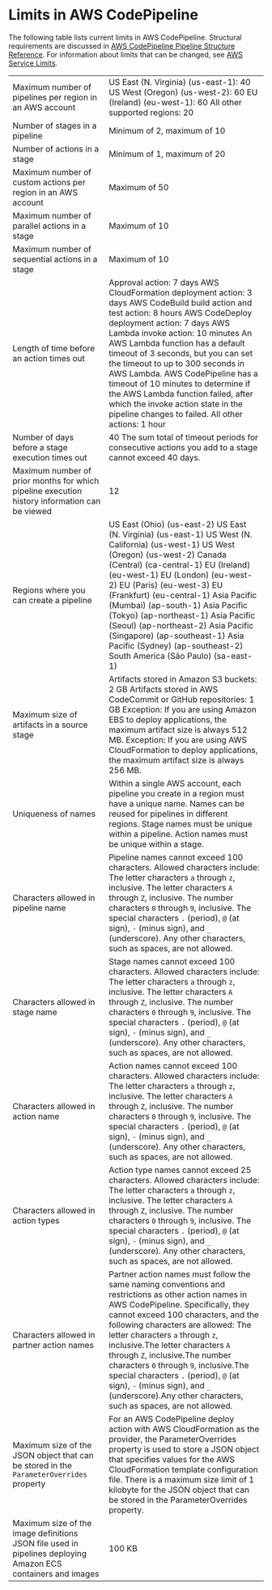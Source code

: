 # Limits in AWS CodePipeline<a name="limits"></a>

The following table lists current limits in AWS CodePipeline\. Structural requirements are discussed in [AWS CodePipeline Pipeline Structure Reference](reference-pipeline-structure.md)\. For information about limits that can be changed, see [AWS Service Limits](http://docs.aws.amazon.com/general/latest/gr/aws_service_limits.html#limits_codepipeline)\.


|  |  | 
| --- |--- |
|  Maximum number of pipelines per region in an AWS account  |  US East \(N\. Virginia\) \(us\-east\-1\): 40 US West \(Oregon\) \(us\-west\-2\): 60 EU \(Ireland\) \(eu\-west\-1\): 60 All other supported regions: 20  | 
|  Number of stages in a pipeline  |  Minimum of 2, maximum of 10  | 
|  Number of actions in a stage  |  Minimum of 1, maximum of 20  | 
| Maximum number of custom actions per region in an AWS account | Maximum of 50 | 
| Maximum number of parallel actions in a stage | Maximum of 10 | 
| Maximum number of sequential actions in a stage | Maximum of 10 | 
|  Length of time before an action times out  |  Approval action: 7 days AWS CloudFormation deployment action: 3 days AWS CodeBuild build action and test action: 8 hours AWS CodeDeploy deployment action: 7 days AWS Lambda invoke action: 10 minutes  An AWS Lambda function has a default timeout of 3 seconds, but you can set the timeout to up to 300 seconds in AWS Lambda\. AWS CodePipeline has a timeout of 10 minutes to determine if the AWS Lambda function failed, after which the invoke action state in the pipeline changes to failed\.  All other actions: 1 hour  | 
| Number of days before a stage execution times out | 40  The sum total of timeout periods for consecutive actions you add to a stage cannot exceed 40 days\.  | 
| Maximum number of prior months for which pipeline execution history information can be viewed | 12 | 
|  Regions where you can create a pipeline  |  US East \(Ohio\) \(us\-east\-2\) US East \(N\. Virginia\) \(us\-east\-1\) US West \(N\. California\) \(us\-west\-1\) US West \(Oregon\) \(us\-west\-2\) Canada \(Central\) \(ca\-central\-1\) EU \(Ireland\) \(eu\-west\-1\) EU \(London\) \(eu\-west\-2\) EU \(Paris\) \(eu\-west\-3\) EU \(Frankfurt\) \(eu\-central\-1\) Asia Pacific \(Mumbai\) \(ap\-south\-1\) Asia Pacific \(Tokyo\) \(ap\-northeast\-1\) Asia Pacific \(Seoul\) \(ap\-northeast\-2\) Asia Pacific \(Singapore\) \(ap\-southeast\-1\) Asia Pacific \(Sydney\) \(ap\-southeast\-2\) South America \(São Paulo\) \(sa\-east\-1\)  | 
| Maximum size of artifacts in a source stage |  Artifacts stored in Amazon S3 buckets: 2 GB Artifacts stored in AWS CodeCommit or GitHub repositories: 1 GB Exception: If you are using Amazon EBS to deploy applications, the maximum artifact size is always 512 MB\. Exception: If you are using AWS CloudFormation to deploy applications, the maximum artifact size is always 256 MB\.  | 
| Uniqueness of names |  Within a single AWS account, each pipeline you create in a region must have a unique name\. Names can be reused for pipelines in different regions\.  Stage names must be unique within a pipeline\. Action names must be unique within a stage\.  | 
| Characters allowed in pipeline name |  Pipeline names cannot exceed 100 characters\. Allowed characters include: The letter characters `a` through `z`, inclusive\. The letter characters `A` through `Z`, inclusive\. The number characters `0` through `9`, inclusive\. The special characters `.` \(period\), `@` \(at sign\), `-` \(minus sign\), and `_` \(underscore\)\. Any other characters, such as spaces, are not allowed\.   | 
| Characters allowed in stage name |  Stage names cannot exceed 100 characters\. Allowed characters include: The letter characters `a` through `z`, inclusive\. The letter characters `A` through `Z`, inclusive\. The number characters `0` through `9`, inclusive\. The special characters `.` \(period\), `@` \(at sign\), `-` \(minus sign\), and `_` \(underscore\)\. Any other characters, such as spaces, are not allowed\.  | 
| Characters allowed in action name |  Action names cannot exceed 100 characters\. Allowed characters include: The letter characters `a` through `z`, inclusive\. The letter characters `A` through `Z`, inclusive\. The number characters `0` through `9`, inclusive\. The special characters `.` \(period\), `@` \(at sign\), `-` \(minus sign\), and `_` \(underscore\)\. Any other characters, such as spaces, are not allowed\.  | 
| Characters allowed in action types |  Action type names cannot exceed 25 characters\. Allowed characters include: The letter characters `a` through `z`, inclusive\. The letter characters `A` through `Z`, inclusive\. The number characters `0` through `9`, inclusive\. The special characters `.` \(period\), `@` \(at sign\), `-` \(minus sign\), and `_` \(underscore\)\. Any other characters, such as spaces, are not allowed\.  | 
| Characters allowed in partner action names | Partner action names must follow the same naming conventions and restrictions as other action names in AWS CodePipeline\. Specifically, they cannot exceed 100 characters, and the following characters are allowed: The letter characters `a` through `z`, inclusive\.The letter characters `A` through `Z`, inclusive\.The number characters `0` through `9`, inclusive\.The special characters `.` \(period\), `@` \(at sign\), `-` \(minus sign\), and `_` \(underscore\)\.Any other characters, such as spaces, are not allowed\. | 
|  Maximum size of the JSON object that can be stored in the `ParameterOverrides` property  | For an AWS CodePipeline deploy action with AWS CloudFormation as the provider, the ParameterOverrides property is used to store a JSON object that specifies values for the AWS CloudFormation template configuration file\. There is a maximum size limit of 1 kilobyte for the JSON object that can be stored in the ParameterOverrides property\. | 
|  Maximum size of the image definitions JSON file used in pipelines deploying Amazon ECS containers and images  | 100 KB | 